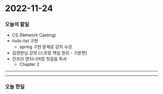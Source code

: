 2022-11-24
==========

### 오늘의 할일
* CS (Network Casting)
* todo-list 구현
    * spring 구현 문제로 강의 수강
* 김영한님 강의 (스프링 핵심 원리 - 기본편)
* 인프라 엔지니어링 첫걸음 독서
    * Chapter 2

<hr/>
<hr/>

### 오늘 한일
